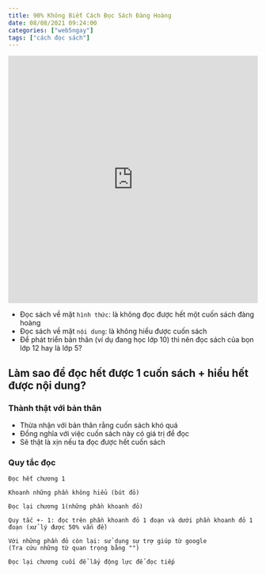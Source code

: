 ```yaml
---
title: 90% Không Biết Cách Đọc Sách Đàng Hoàng 
date: 08/08/2021 09:24:00
categories: ["web5ngay"]
tags: ["cách đọc sách"]
---
```


<iframe width="100%" height="500" src="https://www.youtube.com/embed/8yYX7YhuOQI" title="YouTube video player" frameborder="0" allow="accelerometer; autoplay; clipboard-write; encrypted-media; gyroscope; picture-in-picture" allowfullscreen></iframe>

- Đọc sách về mặt `hình thức`: là không đọc được hết một cuốn sách đàng hoàng
- Đọc sách về mặt `nội dung`: là không hiểu được cuốn sách
- Để phát triển bản thân (ví dụ đang học lớp 10) thì nên đọc sách của bọn lớp 12 hay là lớp 5?
## Làm sao để đọc hết được 1 cuốn sách + hiểu hết được nội dung?

### Thành thật với bản thân
- Thừa nhận với bản thân rằng cuốn sách khó quá
- Đồng nghĩa với việc cuốn sách này có giá trị để đọc
- Sẽ thật là xịn nếu ta đọc được hết cuốn sách

### Quy tắc đọc
```
Đọc hết chương 1

Khoanh những phần không hiểu (bút đỏ)

Đọc lại chương 1(những phần khoanh đỏ)

Quy tắc +- 1: đọc trên phần khoanh đỏ 1 đoạn và dưới phần khoanh đỏ 1 đoạn (xử lý được 50% vấn đề)

Với những phần đỏ còn lại: sử dụng sự trợ giúp từ google
(Tra cứu những từ quan trọng bằng "")

Đọc lại chương cuối để lấy động lực để đọc tiếp
```